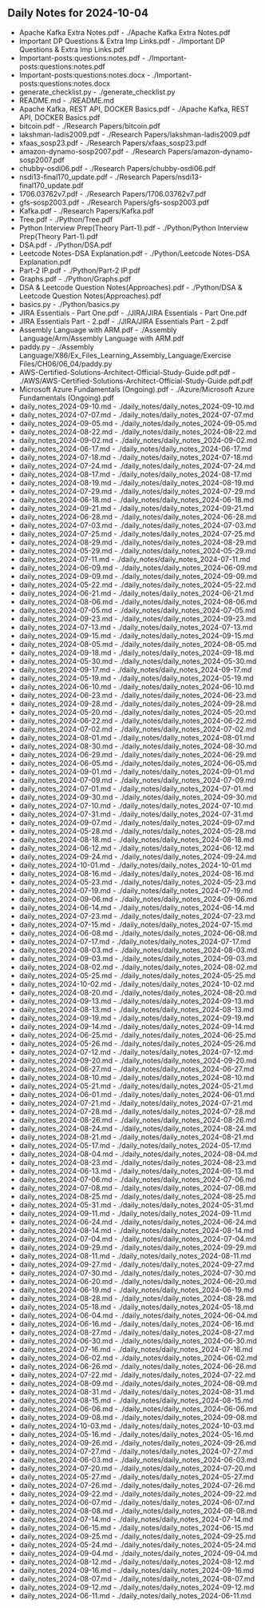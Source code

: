 ## Daily Notes for 2024-10-04

- Apache Kafka Extra Notes.pdf - ./Apache Kafka Extra Notes.pdf
- Important DP Questions & Extra Imp Links.pdf - ./Important DP Questions & Extra Imp Links.pdf
- Important-posts:questions:notes.pdf - ./Important-posts:questions:notes.pdf
- Important-posts:questions:notes.docx - ./Important-posts:questions:notes.docx
- generate_checklist.py - ./generate_checklist.py
- README.md - ./README.md
- Apache Kafka, REST API, DOCKER Basics.pdf - ./Apache Kafka, REST API, DOCKER Basics.pdf
- bitcoin.pdf - ./Research Papers/bitcoin.pdf
- lakshman-ladis2009.pdf - ./Research Papers/lakshman-ladis2009.pdf
- xfaas_sosp23.pdf - ./Research Papers/xfaas_sosp23.pdf
- amazon-dynamo-sosp2007.pdf - ./Research Papers/amazon-dynamo-sosp2007.pdf
- chubby-osdi06.pdf - ./Research Papers/chubby-osdi06.pdf
- nsdi13-final170_update.pdf - ./Research Papers/nsdi13-final170_update.pdf
- 1706.03762v7.pdf - ./Research Papers/1706.03762v7.pdf
- gfs-sosp2003.pdf - ./Research Papers/gfs-sosp2003.pdf
- Kafka.pdf - ./Research Papers/Kafka.pdf
- Tree.pdf - ./Python/Tree.pdf
- Python Interview Prep(Theory Part-1).pdf - ./Python/Python Interview Prep(Theory Part-1).pdf
- DSA.pdf - ./Python/DSA.pdf
- Leetcode Notes-DSA Explanation.pdf - ./Python/Leetcode Notes-DSA Explanation.pdf
- Part-2 IP.pdf - ./Python/Part-2 IP.pdf
- Graphs.pdf - ./Python/Graphs.pdf
- DSA & Leetcode Question Notes(Approaches).pdf - ./Python/DSA & Leetcode Question Notes(Approaches).pdf
- basics.py - ./Python/basics.py
- JIRA Essentials - Part One.pdf - ./JIRA/JIRA Essentials - Part One.pdf
- JIRA Essentials Part - 2.pdf - ./JIRA/JIRA Essentials Part - 2.pdf
- Assembly Language with ARM.pdf - ./Assembly Language/Arm/Assembly Language with ARM.pdf
- paddy.py - ./Assembly Language/X86/Ex_Files_Learning_Assembly_Language/Exercise Files/CH06/06_04/paddy.py
- AWS-Certified-Solutions-Architect-Official-Study-Guide.pdf.pdf - ./AWS/AWS-Certified-Solutions-Architect-Official-Study-Guide.pdf.pdf
- Microsoft Azure Fundamentals (Ongoing).pdf - ./Azure/Microsoft Azure Fundamentals (Ongoing).pdf
- daily_notes_2024-09-10.md - ./daily_notes/daily_notes_2024-09-10.md
- daily_notes_2024-07-07.md - ./daily_notes/daily_notes_2024-07-07.md
- daily_notes_2024-09-05.md - ./daily_notes/daily_notes_2024-09-05.md
- daily_notes_2024-08-22.md - ./daily_notes/daily_notes_2024-08-22.md
- daily_notes_2024-09-02.md - ./daily_notes/daily_notes_2024-09-02.md
- daily_notes_2024-06-17.md - ./daily_notes/daily_notes_2024-06-17.md
- daily_notes_2024-07-18.md - ./daily_notes/daily_notes_2024-07-18.md
- daily_notes_2024-07-24.md - ./daily_notes/daily_notes_2024-07-24.md
- daily_notes_2024-08-17.md - ./daily_notes/daily_notes_2024-08-17.md
- daily_notes_2024-08-19.md - ./daily_notes/daily_notes_2024-08-19.md
- daily_notes_2024-07-29.md - ./daily_notes/daily_notes_2024-07-29.md
- daily_notes_2024-06-18.md - ./daily_notes/daily_notes_2024-06-18.md
- daily_notes_2024-09-21.md - ./daily_notes/daily_notes_2024-09-21.md
- daily_notes_2024-06-28.md - ./daily_notes/daily_notes_2024-06-28.md
- daily_notes_2024-07-03.md - ./daily_notes/daily_notes_2024-07-03.md
- daily_notes_2024-07-25.md - ./daily_notes/daily_notes_2024-07-25.md
- daily_notes_2024-08-29.md - ./daily_notes/daily_notes_2024-08-29.md
- daily_notes_2024-05-29.md - ./daily_notes/daily_notes_2024-05-29.md
- daily_notes_2024-07-11.md - ./daily_notes/daily_notes_2024-07-11.md
- daily_notes_2024-06-09.md - ./daily_notes/daily_notes_2024-06-09.md
- daily_notes_2024-09-09.md - ./daily_notes/daily_notes_2024-09-09.md
- daily_notes_2024-05-22.md - ./daily_notes/daily_notes_2024-05-22.md
- daily_notes_2024-06-21.md - ./daily_notes/daily_notes_2024-06-21.md
- daily_notes_2024-08-06.md - ./daily_notes/daily_notes_2024-08-06.md
- daily_notes_2024-07-05.md - ./daily_notes/daily_notes_2024-07-05.md
- daily_notes_2024-09-23.md - ./daily_notes/daily_notes_2024-09-23.md
- daily_notes_2024-07-13.md - ./daily_notes/daily_notes_2024-07-13.md
- daily_notes_2024-09-15.md - ./daily_notes/daily_notes_2024-09-15.md
- daily_notes_2024-08-05.md - ./daily_notes/daily_notes_2024-08-05.md
- daily_notes_2024-09-18.md - ./daily_notes/daily_notes_2024-09-18.md
- daily_notes_2024-05-30.md - ./daily_notes/daily_notes_2024-05-30.md
- daily_notes_2024-09-17.md - ./daily_notes/daily_notes_2024-09-17.md
- daily_notes_2024-05-19.md - ./daily_notes/daily_notes_2024-05-19.md
- daily_notes_2024-06-10.md - ./daily_notes/daily_notes_2024-06-10.md
- daily_notes_2024-06-23.md - ./daily_notes/daily_notes_2024-06-23.md
- daily_notes_2024-09-28.md - ./daily_notes/daily_notes_2024-09-28.md
- daily_notes_2024-05-20.md - ./daily_notes/daily_notes_2024-05-20.md
- daily_notes_2024-06-22.md - ./daily_notes/daily_notes_2024-06-22.md
- daily_notes_2024-07-02.md - ./daily_notes/daily_notes_2024-07-02.md
- daily_notes_2024-08-01.md - ./daily_notes/daily_notes_2024-08-01.md
- daily_notes_2024-08-30.md - ./daily_notes/daily_notes_2024-08-30.md
- daily_notes_2024-06-29.md - ./daily_notes/daily_notes_2024-06-29.md
- daily_notes_2024-06-05.md - ./daily_notes/daily_notes_2024-06-05.md
- daily_notes_2024-09-01.md - ./daily_notes/daily_notes_2024-09-01.md
- daily_notes_2024-07-09.md - ./daily_notes/daily_notes_2024-07-09.md
- daily_notes_2024-07-01.md - ./daily_notes/daily_notes_2024-07-01.md
- daily_notes_2024-09-30.md - ./daily_notes/daily_notes_2024-09-30.md
- daily_notes_2024-07-10.md - ./daily_notes/daily_notes_2024-07-10.md
- daily_notes_2024-07-31.md - ./daily_notes/daily_notes_2024-07-31.md
- daily_notes_2024-09-07.md - ./daily_notes/daily_notes_2024-09-07.md
- daily_notes_2024-05-28.md - ./daily_notes/daily_notes_2024-05-28.md
- daily_notes_2024-08-18.md - ./daily_notes/daily_notes_2024-08-18.md
- daily_notes_2024-06-12.md - ./daily_notes/daily_notes_2024-06-12.md
- daily_notes_2024-09-24.md - ./daily_notes/daily_notes_2024-09-24.md
- daily_notes_2024-10-01.md - ./daily_notes/daily_notes_2024-10-01.md
- daily_notes_2024-08-16.md - ./daily_notes/daily_notes_2024-08-16.md
- daily_notes_2024-05-23.md - ./daily_notes/daily_notes_2024-05-23.md
- daily_notes_2024-07-19.md - ./daily_notes/daily_notes_2024-07-19.md
- daily_notes_2024-09-06.md - ./daily_notes/daily_notes_2024-09-06.md
- daily_notes_2024-06-14.md - ./daily_notes/daily_notes_2024-06-14.md
- daily_notes_2024-07-23.md - ./daily_notes/daily_notes_2024-07-23.md
- daily_notes_2024-07-15.md - ./daily_notes/daily_notes_2024-07-15.md
- daily_notes_2024-06-08.md - ./daily_notes/daily_notes_2024-06-08.md
- daily_notes_2024-07-17.md - ./daily_notes/daily_notes_2024-07-17.md
- daily_notes_2024-08-03.md - ./daily_notes/daily_notes_2024-08-03.md
- daily_notes_2024-09-03.md - ./daily_notes/daily_notes_2024-09-03.md
- daily_notes_2024-08-02.md - ./daily_notes/daily_notes_2024-08-02.md
- daily_notes_2024-05-25.md - ./daily_notes/daily_notes_2024-05-25.md
- daily_notes_2024-10-02.md - ./daily_notes/daily_notes_2024-10-02.md
- daily_notes_2024-08-20.md - ./daily_notes/daily_notes_2024-08-20.md
- daily_notes_2024-09-13.md - ./daily_notes/daily_notes_2024-09-13.md
- daily_notes_2024-08-13.md - ./daily_notes/daily_notes_2024-08-13.md
- daily_notes_2024-09-19.md - ./daily_notes/daily_notes_2024-09-19.md
- daily_notes_2024-09-14.md - ./daily_notes/daily_notes_2024-09-14.md
- daily_notes_2024-06-25.md - ./daily_notes/daily_notes_2024-06-25.md
- daily_notes_2024-05-26.md - ./daily_notes/daily_notes_2024-05-26.md
- daily_notes_2024-07-12.md - ./daily_notes/daily_notes_2024-07-12.md
- daily_notes_2024-09-20.md - ./daily_notes/daily_notes_2024-09-20.md
- daily_notes_2024-06-27.md - ./daily_notes/daily_notes_2024-06-27.md
- daily_notes_2024-08-10.md - ./daily_notes/daily_notes_2024-08-10.md
- daily_notes_2024-05-21.md - ./daily_notes/daily_notes_2024-05-21.md
- daily_notes_2024-06-01.md - ./daily_notes/daily_notes_2024-06-01.md
- daily_notes_2024-07-21.md - ./daily_notes/daily_notes_2024-07-21.md
- daily_notes_2024-07-28.md - ./daily_notes/daily_notes_2024-07-28.md
- daily_notes_2024-08-26.md - ./daily_notes/daily_notes_2024-08-26.md
- daily_notes_2024-08-24.md - ./daily_notes/daily_notes_2024-08-24.md
- daily_notes_2024-08-21.md - ./daily_notes/daily_notes_2024-08-21.md
- daily_notes_2024-05-17.md - ./daily_notes/daily_notes_2024-05-17.md
- daily_notes_2024-08-04.md - ./daily_notes/daily_notes_2024-08-04.md
- daily_notes_2024-08-23.md - ./daily_notes/daily_notes_2024-08-23.md
- daily_notes_2024-06-13.md - ./daily_notes/daily_notes_2024-06-13.md
- daily_notes_2024-07-06.md - ./daily_notes/daily_notes_2024-07-06.md
- daily_notes_2024-07-08.md - ./daily_notes/daily_notes_2024-07-08.md
- daily_notes_2024-08-25.md - ./daily_notes/daily_notes_2024-08-25.md
- daily_notes_2024-05-31.md - ./daily_notes/daily_notes_2024-05-31.md
- daily_notes_2024-09-11.md - ./daily_notes/daily_notes_2024-09-11.md
- daily_notes_2024-06-24.md - ./daily_notes/daily_notes_2024-06-24.md
- daily_notes_2024-08-14.md - ./daily_notes/daily_notes_2024-08-14.md
- daily_notes_2024-07-04.md - ./daily_notes/daily_notes_2024-07-04.md
- daily_notes_2024-09-29.md - ./daily_notes/daily_notes_2024-09-29.md
- daily_notes_2024-08-11.md - ./daily_notes/daily_notes_2024-08-11.md
- daily_notes_2024-09-27.md - ./daily_notes/daily_notes_2024-09-27.md
- daily_notes_2024-07-30.md - ./daily_notes/daily_notes_2024-07-30.md
- daily_notes_2024-06-20.md - ./daily_notes/daily_notes_2024-06-20.md
- daily_notes_2024-06-19.md - ./daily_notes/daily_notes_2024-06-19.md
- daily_notes_2024-08-28.md - ./daily_notes/daily_notes_2024-08-28.md
- daily_notes_2024-05-18.md - ./daily_notes/daily_notes_2024-05-18.md
- daily_notes_2024-06-04.md - ./daily_notes/daily_notes_2024-06-04.md
- daily_notes_2024-06-16.md - ./daily_notes/daily_notes_2024-06-16.md
- daily_notes_2024-08-27.md - ./daily_notes/daily_notes_2024-08-27.md
- daily_notes_2024-06-30.md - ./daily_notes/daily_notes_2024-06-30.md
- daily_notes_2024-07-16.md - ./daily_notes/daily_notes_2024-07-16.md
- daily_notes_2024-06-02.md - ./daily_notes/daily_notes_2024-06-02.md
- daily_notes_2024-06-26.md - ./daily_notes/daily_notes_2024-06-26.md
- daily_notes_2024-07-22.md - ./daily_notes/daily_notes_2024-07-22.md
- daily_notes_2024-08-09.md - ./daily_notes/daily_notes_2024-08-09.md
- daily_notes_2024-08-31.md - ./daily_notes/daily_notes_2024-08-31.md
- daily_notes_2024-08-15.md - ./daily_notes/daily_notes_2024-08-15.md
- daily_notes_2024-06-06.md - ./daily_notes/daily_notes_2024-06-06.md
- daily_notes_2024-09-08.md - ./daily_notes/daily_notes_2024-09-08.md
- daily_notes_2024-10-03.md - ./daily_notes/daily_notes_2024-10-03.md
- daily_notes_2024-05-16.md - ./daily_notes/daily_notes_2024-05-16.md
- daily_notes_2024-09-26.md - ./daily_notes/daily_notes_2024-09-26.md
- daily_notes_2024-07-27.md - ./daily_notes/daily_notes_2024-07-27.md
- daily_notes_2024-06-03.md - ./daily_notes/daily_notes_2024-06-03.md
- daily_notes_2024-07-20.md - ./daily_notes/daily_notes_2024-07-20.md
- daily_notes_2024-05-27.md - ./daily_notes/daily_notes_2024-05-27.md
- daily_notes_2024-07-26.md - ./daily_notes/daily_notes_2024-07-26.md
- daily_notes_2024-09-22.md - ./daily_notes/daily_notes_2024-09-22.md
- daily_notes_2024-06-07.md - ./daily_notes/daily_notes_2024-06-07.md
- daily_notes_2024-08-08.md - ./daily_notes/daily_notes_2024-08-08.md
- daily_notes_2024-07-14.md - ./daily_notes/daily_notes_2024-07-14.md
- daily_notes_2024-06-15.md - ./daily_notes/daily_notes_2024-06-15.md
- daily_notes_2024-09-25.md - ./daily_notes/daily_notes_2024-09-25.md
- daily_notes_2024-05-24.md - ./daily_notes/daily_notes_2024-05-24.md
- daily_notes_2024-09-04.md - ./daily_notes/daily_notes_2024-09-04.md
- daily_notes_2024-08-12.md - ./daily_notes/daily_notes_2024-08-12.md
- daily_notes_2024-09-16.md - ./daily_notes/daily_notes_2024-09-16.md
- daily_notes_2024-08-07.md - ./daily_notes/daily_notes_2024-08-07.md
- daily_notes_2024-09-12.md - ./daily_notes/daily_notes_2024-09-12.md
- daily_notes_2024-06-11.md - ./daily_notes/daily_notes_2024-06-11.md
